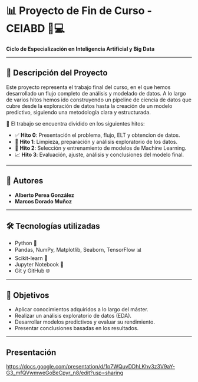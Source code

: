 # 📊 Proyecto de Fin de Curso - CEIABD 🧠💻  
**Ciclo de Especialización en Inteligencia Artificial y Big Data**

---

## 🧾 Descripción del Proyecto

Este proyecto representa el trabajo final del curso, en el que hemos desarrollado un flujo completo de análisis y modelado de datos. A lo largo de varios hitos hemos ido construyendo un pipeline de ciencia de datos que cubre desde la exploración de datos hasta la creación de un modelo predictivo, siguiendo una metodología clara y estructurada.

📁 El trabajo se encuentra dividido en los siguientes hitos:
- ✅ **Hito 0**: Presentación el problema, flujo, ELT y obtencion de datos.
- 🧼 **Hito 1**: Limpieza, preparación y análisis exploratorio de los datos.
- 🧠 **Hito 2**: Selección y entrenamiento de modelos de Machine Learning.
- 📈 **Hito 3**: Evaluación, ajuste, análisis y conclusiones del modelo final.

---

## 👥 Autores

- **Alberto Perea González**  
- **Marcos Dorado Muñoz**

---

## 🛠️ Tecnologías utilizadas

- Python 🐍  
- Pandas, NumPy, Matplotlib, Seaborn, TensorFlow 📊  
- Scikit-learn 🤖  
- Jupyter Notebook 📓  
- Git y GitHub 🌐

---

## 📌 Objetivos

- Aplicar conocimientos adquiridos a lo largo del máster.
- Realizar un análisis exploratorio de datos (EDA).
- Desarrollar modelos predictivos y evaluar su rendimiento.
- Presentar conclusiones basadas en los resultados.

---
## Presentación
https://docs.google.com/presentation/d/1p7WQuvDDhLKhv3z3V9aY-G3_mfQVwmweGoBeCpyr_n8/edit?usp=sharing
